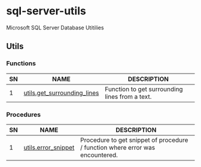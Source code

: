 # sql-server-utils

Microsoft SQL Server Database Utitilies

## Utils

### Functions

| SN  | NAME                                                                  | DESCRIPTION                                    |
| --- | --------------------------------------------------------------------- | ---------------------------------------------- |
| 1   | [utils.get_surrounding_lines](docs/function/get_surrounding_lines.md) | Function to get surrounding lines from a text. |

### Procedures

| SN  | NAME                                                   | DESCRIPTION                                                                   |
| --- | ------------------------------------------------------ | ----------------------------------------------------------------------------- |
| 1   | [utils.error_snippet](docs/procedure/error_snippet.md) | Procedure to get snippet of procedure / function where error was encountered. |

